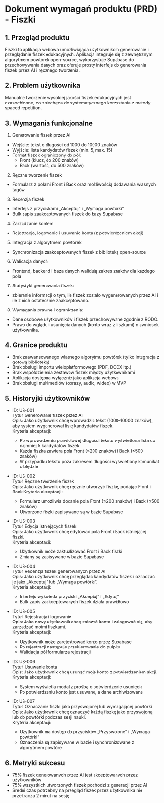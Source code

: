# Dokument wymagań produktu (PRD) - Fiszki

## 1. Przegląd produktu

Fiszki to aplikacja webowa umożliwiająca użytkownikom generowanie i przeglądanie fiszek edukacyjnych. Aplikacja integruje się z zewnętrznym algorytmem powtórek open-source, wykorzystuje Supabase do przechowywania danych oraz oferuje prosty interfejs do generowania fiszek przez AI i ręcznego tworzenia.

## 2. Problem użytkownika

Manualne tworzenie wysokiej jakości fiszek edukacyjnych jest czasochłonne, co zniechęca do systematycznego korzystania z metody spaced repetition.

## 3. Wymagania funkcjonalne

1. Generowanie fiszek przez AI

- Wejście: tekst o długości od 1000 do 10000 znaków
- Wyjście: lista kandydatów fiszek (min. 5, max. 15)
- Format fiszek ograniczony do pól:
  - Front (klucz, do 200 znaków)
  - Back (wartość, do 500 znaków)

2. Ręczne tworzenie fiszek

- Formularz z polami Front i Back oraz możliwością dodawania własnych tagów

3. Recenzja fiszek

- Interfejs z przyciskami „Akceptuj” i „Wymaga powtórki”
- Bulk zapis zaakceptowanych fiszek do bazy Supabase

4. Zarządzanie kontem

- Rejestracja, logowanie i usuwanie konta (z potwierdzeniem akcji)

5. Integracja z algorytmem powtórek

- Synchronizacja zaakceptowanych fiszek z biblioteką open-source

6. Walidacja danych

- Frontend, backend i baza danych walidują zakres znaków dla każdego pola

7. Statystyki generowania fiszek:

- zbieranie informacji o tym, ile fiszek zostało wygenerowanych przez AI i ile z nich ostatecznie zaakceptowano.

8. Wymagania prawne i ograniczenia:

- Dane osobowe użytkowników i fiszek przechowywane zgodnie z RODO.
- Prawo do wglądu i usunięcia danych (konto wraz z fiszkami) n awniosek użytkownika.

## 4. Granice produktu

- Brak zaawansowanego własnego algorytmu powtórek (tylko integracja z gotową biblioteką)
- Brak obsługi importu wieloplatformowego (PDF, DOCX itp.)
- Brak współdzielenia zestawów fiszek między użytkownikami
- Aplikacja dostępna wyłącznie jako aplikacja webowa
- Brak obsługi multimediów (obrazy, audio, wideo) w MVP

## 5. Historyjki użytkowników

- ID: US-001  
  Tytuł: Generowanie fiszek przez AI  
  Opis: Jako użytkownik chcę wprowadzić tekst (1000–10000 znaków), aby system wygenerował listę kandydatów fiszek.  
  Kryteria akceptacji:

  - Po wprowadzeniu prawidłowej długości tekstu wyświetlona lista co najmniej 5 kandydatów fiszek
  - Każda fiszka zawiera pola Front (≤200 znaków) i Back (≤500 znaków)
  - W przypadku tekstu poza zakresem długości wyświetlony komunikat o błędzie

- ID: US-002  
  Tytuł: Ręczne tworzenie fiszek  
  Opis: Jako użytkownik chcę ręcznie utworzyć fiszkę, podając Front i Back
  Kryteria akceptacji:

  - Formularz umożliwia dodanie pola Front (≤200 znaków) i Back (≤500 znaków)
  - Utworzone fiszki zapisywane są w bazie Supabase

- ID: US-003  
  Tytuł: Edycja istniejących fiszek  
  Opis: Jako użytkownik chcę edytować pola Front i Back istniejącej fiszki.  
  Kryteria akceptacji:

  - Użytkownik może zaktualizować Front i Back fiszki
  - Zmiany są zapisywane w bazie Supabase

- ID: US-004  
  Tytuł: Recenzja fiszek generowanych przez AI  
  Opis: Jako użytkownik chcę przeglądać kandydatów fiszek i oznaczać je jako „Akceptuj” lub „Wymaga powtórki”.  
  Kryteria akceptacji:

  - Interfejs wyświetla przyciski „Akceptuj” i „Edytuj"
  - Bulk zapis zaakceptowanych fiszek działa prawidłowo

- ID: US-005  
  Tytuł: Rejestracja i logowanie  
  Opis: Jako nowy użytkownik chcę założyć konto i zalogować się, aby zarządzać moimi fiszkami.  
  Kryteria akceptacji:

  - Użytkownik może zarejestrować konto przez Supabase
  - Po rejestracji następuje przekierowanie do pulpitu
  - Walidacja pól formularza rejestracji

- ID: US-006  
  Tytuł: Usuwanie konta  
  Opis: Jako użytkownik chcę usunąć moje konto z potwierdzeniem akcji.  
  Kryteria akceptacji:

  - System wyświetla modal z prośbą o potwierdzenie usunięcia
  - Po potwierdzeniu konto jest usuwane, a dane archiwizowane

- ID: US-007  
  Tytuł: Oznaczanie fiszki jako przyswojonej lub wymagającej powtórki  
  Opis: Jako użytkownik chcę oznaczyć każdą fiszkę jako przyswojoną lub do powtórki podczas sesji nauki.  
  Kryteria akceptacji:
  - Użytkownik ma dostęp do przycisków „Przyswojone” i „Wymaga powtórki”
  - Oznaczenia są zapisywane w bazie i synchronizowane z algorytmem powtóre

## 6. Metryki sukcesu

- 75% fiszek generowanych przez AI jest akceptowanych przez użytkowników
- 75% wszystkich utworzonych fiszek pochodzi z generacji przez AI
- Średni czas potrzebny na przegląd fiszek przez użytkownika nie przekracza 2 minut na sesję
